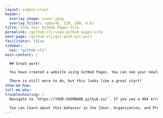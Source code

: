 ```yaml
---
layout: simple-class
header:
  overlay_image: cover.jpeg
  overlay_filter: rgba(46, 129, 200, 0.6)
title: View Your GitHub Pages Site
permalink: /github-cli/view-github-pages-site
next-page: /github-cli/git-push-git-pull
facilitator: false
sidebar:
  nav: "github-cli"
main-content: |

  ## Great work!

  You have created a website using GitHub Pages. You can see your newly published site at `https://YOUR-USERNAME.github.io/`!

  There is still more to do, but this looks like a great start!
show-me-how:
tell-me-why:
troubleshooting: |
  Navigate to `https://YOUR-USERNAME.github.io/`. If you see a 404 error, ensure that your repository is named `YOUR-USERNAME.github.io`. If it is not, you web site will be served at: `https://YOUR-USERNAME.github.io/REPOSITORY-NAME`.

  You can learn about this behavior in the [User, Organization, and Project Pages documentation](https://help.github.com/articles/user-organization-and-project-pages/).
---
```

